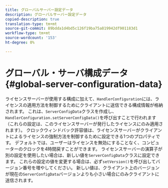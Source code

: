 ```yaml
---
title: グローバルサーバー設定データ
description: グローバルサーバー設定データ
copied-description: true
translation-type: tm+mt
source-git-commit: 89bdda1d4bd5c126f19ba75a819942df901183d1
workflow-type: tm+mt
source-wordcount: '153'
ht-degree: 0%

---
```



# グローバル・サーバ構成データ{#global-server-configuration-data}

ライセンスサーバーが使用する構成に加えて、`HandlerConfiguration`には、ライセンスの適用方法を制御するためにクライアントに送信できる構成情報が格納されます。 これは、`ServerConfigData`クラスを作成し、`HandlerConfiguration.setServerConfigData()`を呼び出すことで行われます（これらの設定は、このライセンスサーバーが発行したライセンスにのみ適用されます）。 クロックウィンドバック許容値は、ライセンスサーバーがクライアントによるライセンスの強制方法を制御するために設定できる1つのプロパティです。 デフォルトでは、ユーザーはライセンスを無効にすることなく、コンピューターのクロックを4時間戻すことができます。 ライセンスサーバーの演算子が別の設定を使用したい場合は、新しい値を`ServerConfigData`クラスに設定できます。 これらの設定の値を変更する場合は、必ず`setVersion()`を呼び出してバージョン番号を増やしてください。 新しい値は、クライアント上のバージョンが現在の`ServerConfigData`バージョンよりも小さい場合にのみクライアントに送信されます。

